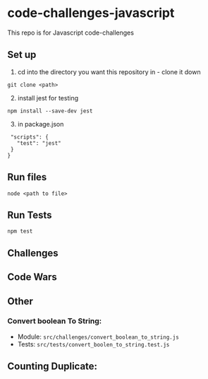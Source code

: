 # code-challenges-javascript
This repo is for Javascript code-challenges
## Set up
1) cd into the directory you want this repository in - clone it down
```
git clone <path>
```
2) install jest for testing
```
npm install --save-dev jest
```
3) in package.json
 ``` {
  "scripts": {
    "test": "jest"
  }
}
```
## Run files
```
node <path to file>
```
## Run Tests
```
npm test
```

## Challenges
## Code Wars
## Other
### Convert boolean To String:
  * Module: `src/challenges/convert_boolean_to_string.js`
  * Tests: `src/tests/convert_boolen_to_string.test.js`
## Counting Duplicate:

 
 


